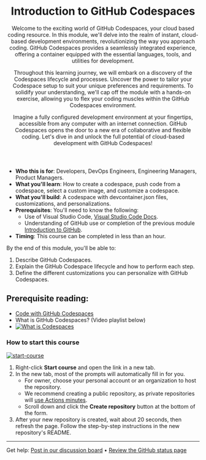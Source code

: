 <header>

# Introduction to GitHub Codespaces

Welcome to the exciting world of GitHub Codespaces, your cloud based coding resource. In this module, we'll delve into the realm of instant, cloud-based development environments, revolutionizing the way you approach coding. GitHub Codespaces provides a seamlessly integrated experience, offering a container equipped with the essential languages, tools, and utilities for development.

Throughout this learning journey, we will embark on a discovery of the Codespaces lifecycle and processes. Uncover the power to tailor your Codespace setup to suit your unique preferences and requirements. To solidify your understanding, we'll cap off the module with a hands-on exercise, allowing you to flex your coding muscles within the GitHub Codespaces environment.

Imagine a fully configured development environment at your fingertips, accessible from any computer with an internet connection. GitHub Codespaces opens the door to a new era of collaborative and flexible coding. Let's dive in and unlock the full potential of cloud-based development with GitHub Codespaces!

</header>


- **Who this is for**: Developers, DevOps Engineers, Engineering Managers, Product Managers.
- **What you'll learn**: How to create a codespace, push code from a codespace, select a custom image, and customize a codespace.
- **What you'll build**: A codespace with devcontainer.json files, customizations, and personalizations.
- **Prerequisites**: You'll need to know the following:
  - Use of Visual Studio Code, [Visual Studio Code Docs](https://code.visualstudio.com/docs).
  - Understanding of GitHub use or completion of the previous module [Introduction to GitHub](https://github.com/WirelessLife/Mastering-GitHub-Copilot-for-Paired-Programming/blob/main/01-Introduction-to-GitHub/README.md?WT.mc_id=academic-113596-abartolo).
- **Timing**: This course can be completed in less than an hour.

By the end of this module, you'll be able to:

1. Describe GitHub Codespaces.
2. Explain the GitHub Codespace lifecycle and how to perform each step.
3. Define the different customizations you can personalize with GitHub Codespaces.


## Prerequisite reading: 

- [Code with GitHub Codespaces](https://learn.microsoft.com/training/modules/code-with-github-codespaces/?WT.mc_id=academic-113596-abartolo)
- What is GitHub Codespaces? (Video playlist below)
- [![What is Codespaces](https://img.youtube.com/vi/ozuDPmcC1io/0.jpg)](https://www.youtube.com/watch?v=ozuDPmcC1io&list=PLmsFUfdnGr3wTl-NCblzcrEv2lFSX975-)



### How to start this course

<!-- For start course, run in JavaScript:
'https://github.com/new?' + new URLSearchParams({
  template_owner: 'skills',
  template_name: 'code-with-codespaces',
  owner: '@me',
  name: 'skills-code-with-codespaces',
  description: 'My clone repository',
  visibility: 'public',
}).toString()
-->

[![start-course](https://user-images.githubusercontent.com/1221423/235727646-4a590299-ffe5-480d-8cd5-8194ea184546.svg)](https://github.com/new?template_owner=skills&template_name=code-with-codespaces&owner=%40me&name=skills-code-with-codespaces&description=My+clone+repository&visibility=public)

1. Right-click **Start course** and open the link in a new tab.
2. In the new tab, most of the prompts will automatically fill in for you.
   - For owner, choose your personal account or an organization to host the repository.
   - We recommend creating a public repository, as private repositories will [use Actions minutes](https://docs.github.com/en/billing/managing-billing-for-github-actions/about-billing-for-github-actions?WT.mc_id=academic-113596-abartolo).
   - Scroll down and click the **Create repository** button at the bottom of the form.
3. After your new repository is created, wait about 20 seconds, then refresh the page. Follow the step-by-step instructions in the new repository's README.

<footer>

<!--
  <<< Author notes: Footer >>>
  Add a link to get support, GitHub status page, code of conduct, license link.
-->

---

Get help: [Post in our discussion board](https://github.com/orgs/skills/discussions/categories/introduction-to-github) &bull; [Review the GitHub status page](https://www.githubstatus.com/)
